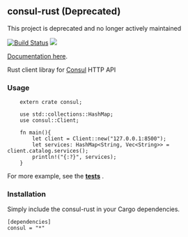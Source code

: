 ## consul-rust (Deprecated)
This project is deprecated and no longer actively maintained

[![Build Status](https://travis-ci.org/youngking/consul-rust.svg)](https://travis-ci.org/youngking/consul-rust)
[![](https://img.shields.io/crates/v/consul.svg)](https://crates.io/crates/consul)

[Documentation here](http://youngking.github.io/consul-rust/consul/).

Rust client libray for [Consul](http://consul.io/) HTTP API

### Usage

```
    extern crate consul;

    use std::collections::HashMap;
    use consul::Client;

    fn main(){
        let client = Client::new("127.0.0.1:8500");
        let services: HashMap<String, Vec<String>> = client.catalog.services();
        println!("{:?}", services);
    }
```


For more example, see the **[tests](https://github.com/youngking/consul-rust/blob/master/tests/example.rs)** .

### Installation

Simply include the consul-rust in your Cargo dependencies.

```
[dependencies]
consul = "*"
```
